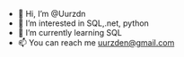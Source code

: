 - 👋 Hi, I’m @Uurzdn
- 👀 I’m interested in SQL,.net, python 
- 🌱 I’m currently learning  SQL
- 📫 You can reach me uurzden@gmail.com
<!---
Uurzdn/Uurzdn is a ✨ special ✨ repository because its `README.md` (this file) appears on your GitHub profile.
You can click the Preview link to take a look at your changes.
--->
